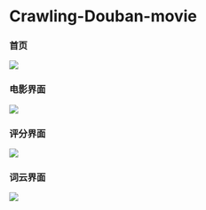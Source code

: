 # Crawling-Douban-movie

### 首页
![](https://img-blog.csdnimg.cn/2021082016564377.png?x-oss-process=image/watermark,type_ZmFuZ3poZW5naGVpdGk,shadow_10,text_aHR0cHM6Ly9ibG9nLmNzZG4ubmV0L3FxXzU1MDU0NDk1,size_16,color_FFFFFF,t_70)

### 电影界面
![](https://img-blog.csdnimg.cn/20210820170206454.png?x-oss-process=image/watermark,type_ZmFuZ3poZW5naGVpdGk,shadow_10,text_aHR0cHM6Ly9ibG9nLmNzZG4ubmV0L3FxXzU1MDU0NDk1,size_16,color_FFFFFF,t_70)

### 评分界面
![](https://img-blog.csdnimg.cn/20210820170618250.png?x-oss-process=image/watermark,type_ZmFuZ3poZW5naGVpdGk,shadow_10,text_aHR0cHM6Ly9ibG9nLmNzZG4ubmV0L3FxXzU1MDU0NDk1,size_16,color_FFFFFF,t_70)

### 词云界面
![](https://img-blog.csdnimg.cn/20210820170633312.png?x-oss-process=image/watermark,type_ZmFuZ3poZW5naGVpdGk,shadow_10,text_aHR0cHM6Ly9ibG9nLmNzZG4ubmV0L3FxXzU1MDU0NDk1,size_16,color_FFFFFF,t_70)
